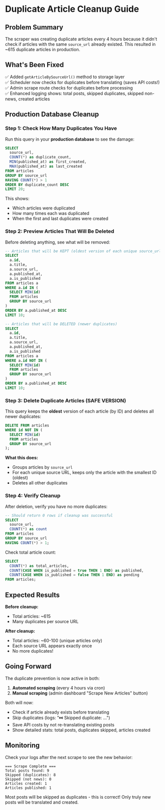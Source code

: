 # Duplicate Article Cleanup Guide

## Problem Summary
The scraper was creating duplicate articles every 4 hours because it didn't check if articles with the same `source_url` already existed. This resulted in ~615 duplicate articles in production.

## What's Been Fixed
✅ Added `getArticleBySourceUrl()` method to storage layer  
✅ Scheduler now checks for duplicates before translating (saves API costs!)  
✅ Admin scrape route checks for duplicates before processing  
✅ Enhanced logging shows: total posts, skipped duplicates, skipped non-news, created articles  

## Production Database Cleanup

### Step 1: Check How Many Duplicates You Have

Run this query in your **production database** to see the damage:

```sql
SELECT 
  source_url,
  COUNT(*) as duplicate_count,
  MIN(published_at) as first_created,
  MAX(published_at) as last_created
FROM articles
GROUP BY source_url
HAVING COUNT(*) > 1
ORDER BY duplicate_count DESC
LIMIT 20;
```

This shows:
- Which articles were duplicated
- How many times each was duplicated
- When the first and last duplicates were created

### Step 2: Preview Articles That Will Be Deleted

Before deleting anything, see what will be removed:

```sql
-- Articles that will be KEPT (oldest version of each unique source_url)
SELECT 
  a.id,
  a.title,
  a.source_url,
  a.published_at,
  a.is_published
FROM articles a
WHERE a.id IN (
  SELECT MIN(id) 
  FROM articles 
  GROUP BY source_url
)
ORDER BY a.published_at DESC
LIMIT 10;

-- Articles that will be DELETED (newer duplicates)
SELECT 
  a.id,
  a.title,
  a.source_url,
  a.published_at,
  a.is_published
FROM articles a
WHERE a.id NOT IN (
  SELECT MIN(id) 
  FROM articles 
  GROUP BY source_url
)
ORDER BY a.published_at DESC
LIMIT 10;
```

### Step 3: Delete Duplicate Articles (SAFE VERSION)

This query keeps the **oldest** version of each article (by ID) and deletes all newer duplicates:

```sql
DELETE FROM articles
WHERE id NOT IN (
  SELECT MIN(id)
  FROM articles
  GROUP BY source_url
);
```

**What this does:**
- Groups articles by `source_url`
- For each unique source URL, keeps only the article with the smallest ID (oldest)
- Deletes all other duplicates

### Step 4: Verify Cleanup

After deletion, verify you have no more duplicates:

```sql
-- Should return 0 rows if cleanup was successful
SELECT 
  source_url,
  COUNT(*) as count
FROM articles
GROUP BY source_url
HAVING COUNT(*) > 1;
```

Check total article count:

```sql
SELECT 
  COUNT(*) as total_articles,
  COUNT(CASE WHEN is_published = true THEN 1 END) as published,
  COUNT(CASE WHEN is_published = false THEN 1 END) as pending
FROM articles;
```

## Expected Results

**Before cleanup:**
- Total articles: ~615
- Many duplicates per source URL

**After cleanup:**
- Total articles: ~60-100 (unique articles only)
- Each source URL appears exactly once
- No more duplicates!

## Going Forward

The duplicate prevention is now active in both:
1. **Automated scraping** (every 4 hours via cron)
2. **Manual scraping** (admin dashboard "Scrape New Articles" button)

Both will now:
- Check if article already exists before translating
- Skip duplicates (logs: "⏭️ Skipped duplicate: ...")
- Save API costs by not re-translating existing posts
- Show detailed stats: total posts, duplicates skipped, articles created

## Monitoring

Check your logs after the next scrape to see the new behavior:

```
=== Scrape Complete ===
Total posts found: 9
Skipped (duplicates): 8
Skipped (not news): 0
Articles created: 1
Articles published: 1
```

Most posts will be skipped as duplicates - this is correct! Only truly new posts will be translated and created.
